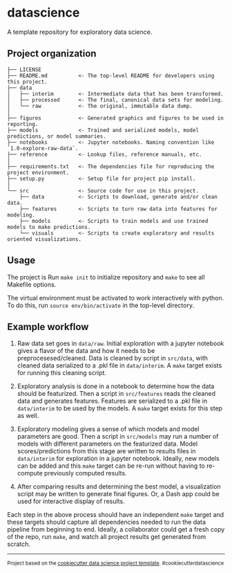 datascience
===========

A template repository for exploratory data science.

Project organization
--------------------

    ├── LICENSE
    ├── README.md          <- The top-level README for developers using this project.
    ├── data
    │   ├── interim        <- Intermediate data that has been transformed.
    │   ├── processed      <- The final, canonical data sets for modeling.
    │   └── raw            <- The original, immutable data dump.
    │
    ├── figures            <- Generated graphics and figures to be used in reporting.
    ├── models             <- Trained and serialized models, model predictions, or model summaries.
    ├── notebooks          <- Jupyter notebooks. Naming convention like `1.0-explore-raw-data`.
    ├── reference          <- Lookup files, reference manuals, etc.
    │
    ├── requirements.txt   <- The dependencies file for reproducing the project environment.
    ├── setup.py           <- Setup file for project pip install.
    │
    └── src                <- Source code for use in this project.
        ├── data           <- Scripts to download, generate and/or clean data.
        ├── features       <- Scripts to turn raw data into features for modeling.
        ├── models         <- Scripts to train models and use trained models to make predictions.
        └── visuals        <- Scripts to create exploratory and results oriented visualizations.

Usage
-----

The project is Run `make init` to initialize repository and `make` to see all Makefile options.

The virtual environment must be activated to work interactively with python. To do this, run `source env/bin/activate` in the top-level directory.

Example workflow
----------------

1. Raw data set goes in `data/raw`. Initial exploration with a jupyter notebook gives a flavor of the data and how it needs to be preprocesesed/cleaned. Data is cleaned by script in `src/data`, with cleaned data serialized to a .pkl file in `data/interim`. A `make` target exists for running this cleaning script.

2. Exploratory analysis is done in a notebook to determine how the data should be featurized. Then a script in `src/features` reads the cleaned data and generates features. Features are serialized to a .pkl file in `data/interim` to be used by the models. A `make` target exists for this step as well.

3. Exploratory modeling gives a sense of which models and model parameters are good. Then a script in `src/models` may run a number of models with different parameters on the featurized data. Model scores/predictions from this stage are written to results files in `data/interim` for exploration in a jupyter notebook. Ideally, new models can be added and this `make` target can be re-run without having to re-compute previously computed results.

4. After comparing results and determining the best model, a visualization script may be written to generate final figures. Or, a Dash app could be used for interactive display of results.

Each step in the above process should have an independent `make` target and these targets should capture all dependencies needed to run the data pipeline from beginning to end. Ideally, a collaborator could get a fresh copy of the repo, run `make`, and watch all project results get generated from scratch.

--------

<p><small>Project based on the <a target="_blank" href="https://drivendata.github.io/cookiecutter-data-science/">cookiecutter data science project template</a>. #cookiecutterdatascience</small></p>
